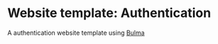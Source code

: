 # Website template: Authentication

A authentication website template using [Bulma](https://bulma.io)